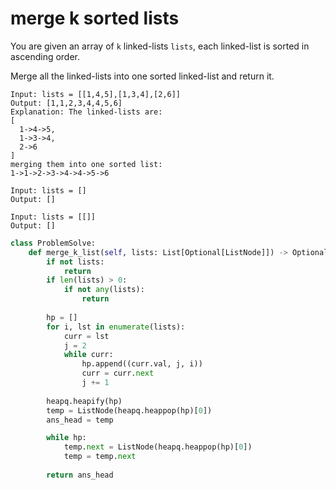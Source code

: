 # merge k sorted lists

You are given an array of ``k`` linked-lists ``lists``, each linked-list is sorted in ascending order.

Merge all the linked-lists into one sorted linked-list and return it.


```
Input: lists = [[1,4,5],[1,3,4],[2,6]]
Output: [1,1,2,3,4,4,5,6]
Explanation: The linked-lists are:
[
  1->4->5,
  1->3->4,
  2->6
]
merging them into one sorted list:
1->1->2->3->4->4->5->6
```

```
Input: lists = []
Output: []
```

```
Input: lists = [[]]
Output: []
```

```python
class ProblemSolve:
    def merge_k_list(self, lists: List[Optional[ListNode]]) -> Optional[ListNode]:
        if not lists:
            return
        if len(lists) > 0:
            if not any(lists):
                return
            
        hp = []
        for i, lst in enumerate(lists):
            curr = lst
            j = 2
            while curr:
                hp.append((curr.val, j, i))
                curr = curr.next
                j += 1
        
        heapq.heapify(hp)
        temp = ListNode(heapq.heappop(hp)[0])
        ans_head = temp

        while hp:
            temp.next = ListNode(heapq.heappop(hp)[0])
            temp = temp.next
        
        return ans_head
```